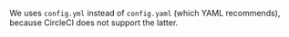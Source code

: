 We uses `config.yml` instead of `config.yaml` (which YAML recommends), because CircleCI does not support the latter.
